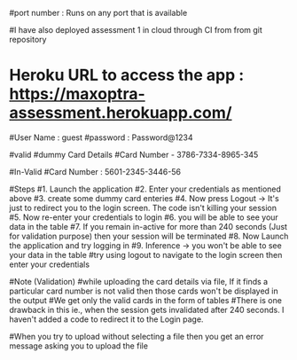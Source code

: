 #port number : Runs on any port that is available

#I have also deployed assessment 1 in cloud through CI from from git repository
# Heroku URL to access the app : https://maxoptra-assessment.herokuapp.com/

#User Name : guest
#password : Password@1234

#valid
#dummy Card Details
#Card Number - 3786-7334-8965-345

#In-Valid
#Card Number : 5601-2345-3446-56

#Steps
#1. Launch the application
#2. Enter your credentials as mentioned above
#3. create some dummy card enteries
#4. Now press Logout -> It's just to redirect you to the login screen. The code isn't killing your session
#5. Now re-enter your credentials to login
#6. you will be able to see your data in the table
#7. If you remain in-active for more than 240 seconds (Just for validation purpose) then your session will be terminated
#8. Now Launch the application and try logging in
#9. Inference -> you won't be able to see your data in the table
#try using logout to navigate to the login screen then enter your credentials

#Note (Validation)
#while uploading the card details via file, If it finds a particular card number is not valid then those cards won't be displayed in the output
#We get only the valid cards in the form of tables
#There is one drawback in this ie., when the session gets invalidated after 240 seconds. I haven't added a code to redirect it to the Login page.

#When you try to upload without selecting a file then you get an error message asking you to upload the file

